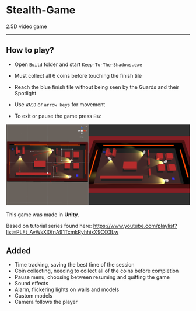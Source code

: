 # Stealth-Game
2.5D video game
 
------------------------------------------------------------------------------------------------------------------------------------------
## How to play?

- Open `Build` folder and start `Keep-To-The-Shadows.exe`

- Must collect all 6 coins before touching the finish tile

- Reach the blue finish tile without being seen by the Guards and their Spotlight

- Use `WASD` or `arrow keys` for movement

- To exit or pause the game press `Esc`

![](images/Keep-To-The-Shadows.png)

This game was made in **Unity**.

Based on tutorial series found here: https://www.youtube.com/playlist?list=PLFt_AvWsXl0fnA91TcmkRyhhixX9CO3Lw

## Added

- Time tracking, saving the best time of the session 
- Coin collecting, needing to collect all of the coins before completion
- Pause menu, choosing between resuming and quitting the game
- Sound effects
- Alarm, flickering lights on walls and models
- Custom models
- Camera follows the player
